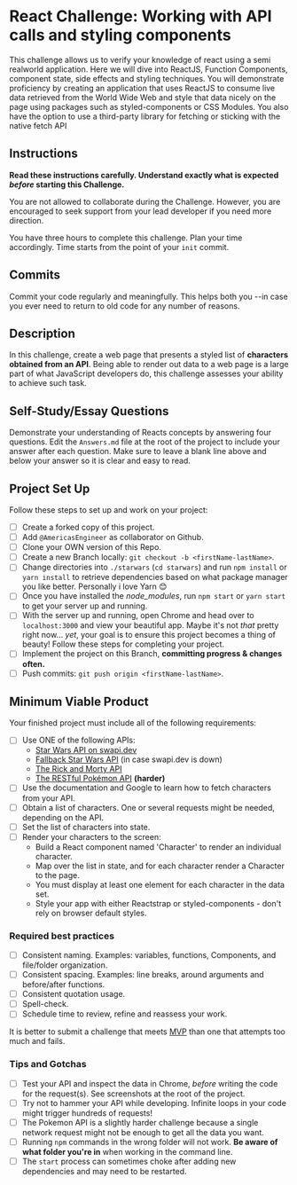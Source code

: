 # React Challenge: Working with API calls and styling components

This challenge allows us to verify your knowledge of react using a semi realworld application. Here we will dive into ReactJS, Function Components, component state, side effects and styling techniques. You will demonstrate proficiency by creating an application that uses ReactJS to consume live data retrieved from the World Wide Web and style that data nicely on the page using packages such as styled-components or CSS Modules. You also have the option to use a third-party library for fetching or sticking with the native fetch API

## Instructions

**Read these instructions carefully. Understand exactly what is expected _before_ starting this Challenge.**

You are not allowed to collaborate during the Challenge. However, you are encouraged to seek support from your lead developer if you need more direction.

You have three hours to complete this challenge. Plan your time accordingly. Time starts from the point of your `init` commit.

## Commits

Commit your code regularly and meaningfully. This helps both you --in case you ever need to return to old code for any number of reasons.

## Description

In this challenge, create a web page that presents a styled list of **characters obtained from an API**. Being able to render out data to a web page is a large part of what JavaScript developers do, this challenge assesses your ability to achieve such task.

## Self-Study/Essay Questions

Demonstrate your understanding of Reacts concepts by answering four questions. Edit the `Answers.md` file at the root of the project to include your answer after each question. Make sure to leave a blank line above and below your answer so it is clear and easy to read.

## Project Set Up

Follow these steps to set up and work on your project:

- [ ] Create a forked copy of this project.
- [ ] Add `@AmericasEngineer` as collaborator on Github.
- [ ] Clone your OWN version of this Repo.
- [ ] Create a new Branch locally: `git checkout -b <firstName-lastName>`.
- [ ] Change directories into `./starwars` (`cd starwars`) and run `npm install` or `yarn install` to retrieve dependencies based on what package manager you like better. Personally i love Yarn 😊
- [ ] Once you have installed the _node_modules_, run `npm start` or `yarn start` to get your server up and running.
- [ ] With the server up and running, open Chrome and head over to `localhost:3000` and view your beautiful app. Maybe it's not _that_ pretty right now... _yet_, your goal is to ensure this project becomes a thing of beauty!
Follow these steps for completing your project.
- [ ] Implement the project on this Branch, **committing progress & changes often.**
- [ ] Push commits: `git push origin <firstName-lastName>`.

## Minimum Viable Product

Your finished project must include all of the following requirements:

- [ ] Use ONE of the following APIs:
  - [Star Wars API on swapi.dev](https://swapi.dev/)
  - [Fallback Star Wars API](https://swapi.py4e.com/) (in case swapi.dev is down)
  - [The Rick and Morty API](https://rickandmortyapi.com/)
  - [The RESTful Pokémon API](https://pokeapi.co/) **(harder)**
- [ ] Use the documentation and Google to learn how to fetch characters from your API.
- [ ] Obtain a list of characters. One or several requests might be needed, depending on the API.
- [ ] Set the list of characters into state.
- [ ] Render your characters to the screen:
  - Build a React component named 'Character' to render an individual character.
  - Map over the list in state, and for each character render a Character to the page.
  - You must display at least one element for each character in the data set.
  - Style your app with either Reactstrap or styled-components - don't rely on browser default styles.

### Required best practices

- [ ] Consistent naming. Examples: variables, functions, Components, and file/folder organization.
- [ ] Consistent spacing. Examples: line breaks, around arguments and before/after functions.
- [ ] Consistent quotation usage.
- [ ] Spell-check.
- [ ] Schedule time to review, refine and reassess your work.

It is better to submit a challenge that meets [MVP](https://en.wikipedia.org/wiki/Minimum_viable_product) than one that attempts too much and fails.

### Tips and Gotchas

- [ ] Test your API and inspect the data in Chrome, _before_ writing the code for the request(s). See screenshots at the root of the project.
- [ ] Try not to hammer your API while developing. Infinite loops in your code might trigger hundreds of requests!
- [ ] The Pokemon API is a slightly harder challenge because a single network request might not be enough to get all the data you want.
- [ ] Running `npm` commands in the wrong folder will not work. **Be aware of what folder you're in** when working in the command line.
- [ ] The `start` process can sometimes choke after adding new dependencies and may need to be restarted.
